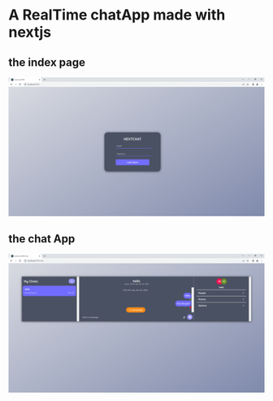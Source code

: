 # A RealTime chatApp made with nextjs 


## the index page 
![image](index.png)

## the chat App 
![image](chat.png) 